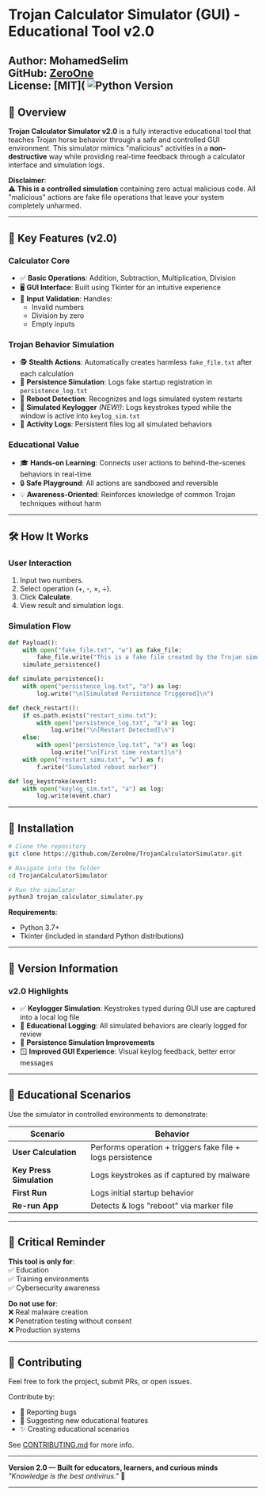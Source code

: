 # Trojan Calculator Simulator (GUI) - Educational Tool v2.0

**Author**: MohamedSelim  
**GitHub**: [ZeroOne](https://github.com/MohamedSelimMah)  
**License**: [MIT](
![Python Version](https://img.shields.io/badge/Python-3.7%2B-blue)  
---

## 📖 Overview

**Trojan Calculator Simulator v2.0** is a fully interactive educational tool that teaches Trojan horse behavior through a safe and controlled GUI environment. This simulator mimics "malicious" activities in a **non-destructive** way while providing real-time feedback through a calculator interface and simulation logs.

**Disclaimer**:  
⚠️ **This is a controlled simulation** containing zero actual malicious code. All "malicious" actions are fake file operations that leave your system completely unharmed.

---

## 🎯 Key Features (v2.0)

### Calculator Core
- ✅ **Basic Operations**: Addition, Subtraction, Multiplication, Division
- 🖥️ **GUI Interface**: Built using Tkinter for an intuitive experience
- 🚫 **Input Validation**: Handles:
  - Invalid numbers
  - Division by zero
  - Empty inputs

### Trojan Behavior Simulation
- 🕵️ **Stealth Actions**: Automatically creates harmless `fake_file.txt` after each calculation
- 🔁 **Persistence Simulation**: Logs fake startup registration in `persistence_log.txt`
- 🔄 **Reboot Detection**: Recognizes and logs simulated system restarts
- 🔡 **Simulated Keylogger** *(NEW!)*: Logs keystrokes typed while the window is active into `keylog_sim.txt`
- 📜 **Activity Logs**: Persistent files log all simulated behaviors

### Educational Value
- 🎓 **Hands-on Learning**: Connects user actions to behind-the-scenes behaviors in real-time
- 🔒 **Safe Playground**: All actions are sandboxed and reversible
- 💡 **Awareness-Oriented**: Reinforces knowledge of common Trojan techniques without harm

---

## 🛠️ How It Works

### User Interaction
1. Input two numbers.
2. Select operation (+, -, ×, ÷).
3. Click **Calculate**.
4. View result and simulation logs.

### Simulation Flow
```python
def Payload():
    with open("fake_file.txt", "w") as fake_file:
        fake_file.write("This is a fake file created by the Trojan simulator.")
    simulate_persistence()

def simulate_persistence():
    with open("persistence_log.txt", "a") as log:
        log.write("\n[Simulated Persistence Triggered]\n")

def check_restart():
    if os.path.exists("restart_simu.txt"):
        with open("persistence_log.txt", "a") as log:
            log.write("\n[Restart Detected]\n")
    else:
        with open("persistence_log.txt", "a") as log:
            log.write("\n[First time restart]\n")
    with open("restart_simu.txt", "w") as f:
        f.write("Simulated reboot marker")

def log_keystroke(event):
    with open("keylog_sim.txt", "a") as log:
        log.write(event.char)
```

---

## 🚀 Installation

```bash
# Clone the repository
git clone https://github.com/ZeroOne/TrojanCalculatorSimulator.git

# Navigate into the folder
cd TrojanCalculatorSimulator

# Run the simulator
python3 trojan_calculator_simulator.py
```

**Requirements**:  
- Python 3.7+
- Tkinter (included in standard Python distributions)

---

## 📜 Version Information

### v2.0 Highlights
- ✅ **Keylogger Simulation**: Keystrokes typed during GUI use are captured into a local log file
- 🧠 **Educational Logging**: All simulated behaviors are clearly logged for review
- 📁 **Persistence Simulation Improvements**
- 🪟 **Improved GUI Experience**: Visual keylog feedback, better error messages

---

## 📌 Educational Scenarios

Use the simulator in controlled environments to demonstrate:

| Scenario                 | Behavior                                                    |
|--------------------------|-------------------------------------------------------------|
| **User Calculation**     | Performs operation + triggers fake file + logs persistence |
| **Key Press Simulation** | Logs keystrokes as if captured by malware                  |
| **First Run**            | Logs initial startup behavior                              |
| **Re-run App**           | Detects & logs "reboot" via marker file                    |

---

## 🛑 Critical Reminder

**This tool is only for**:  
✅ Education  
✅ Training environments  
✅ Cybersecurity awareness  

**Do not use for**:  
❌ Real malware creation  
❌ Penetration testing without consent  
❌ Production systems  

---

## 🤝 Contributing

Feel free to fork the project, submit PRs, or open issues.

Contribute by:
- 🐛 Reporting bugs
- 🧠 Suggesting new educational features
- ✨ Creating educational scenarios

See [CONTRIBUTING.md](CONTRIBUTING.md) for more info.

---

**Version 2.0 — Built for educators, learners, and curious minds**  
_"Knowledge is the best antivirus."_ 🔐

---
